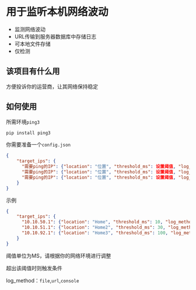 # 用于监听本机网络波动

- 监测网络波动
- URL传输到服务器数据库中存储日志
- 可本地文件存储
- 仅检测

## 该项目有什么用

方便投诉你的运营商，让其网络保持稳定

## 如何使用

所需环境`ping3`

```python
pip install ping3
```

你需要准备一个`config.json`

```json
{
    "target_ips": {
      "需要ping的IP": {"location": "位置", "threshold_ms": 设置阈值, "log_method": "触发"},
      "需要ping的IP": {"location": "位置", "threshold_ms": 设置阈值, "log_method": "触发"},
      "需要ping的IP": {"location": "位置", "threshold_ms": 设置阈值, "log_method": "触发"}
    }
}
```

示例

```json
{
    "target_ips": {
      "10.10.50.1": {"location": "Home", "threshold_ms": 10, "log_method": "url"},
      "10.10.51.1": {"location": "Home2", "threshold_ms": 30, "log_method": "url"},
      "10.10.92.1": {"location": "Home3", "threshold_ms": 100, "log_method": "url"}
    }
}
```

阈值单位为MS，请根据你的网络环境进行调整

超出该阈值时则触发条件

log_method：`file`,`url`,`console`

